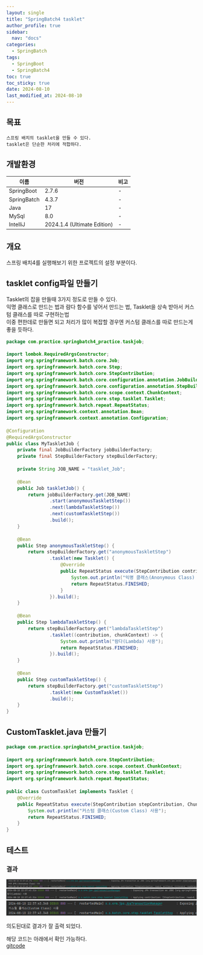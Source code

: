 ```yaml
---
layout: single
title: "SpringBatch4 tasklet"
author_profile: true
sidebar:
  nav: "docs"
categories: 
  - SpringBatch
tags:
  - SpringBoot
  - SpringBatch4
toc: true
toc_sticky: true
date: 2024-08-10
last_modified_at: 2024-08-10
---
```


## 목표

```
스프링 배치의 tasklet을 만들 수 있다.  
tasklet은 단순한 처리에 적합하다.
```

## 개발환경

| 이름 | 버전 | 비고 |
|---|---|---|
| SpringBoot | 2.7.6 | - |
| SpringBatch | 4.3.7 | - |
| Java | 17 | - |
| MySql | 8.0 | - |
| IntelliJ | 2024.1.4 (Ultimate Edition) | - |

## 개요

스프링 배치4를 실행해보기 위한 프로젝트의 설정 부분이다.

## tasklet config파일 만들기
Tasklet의 잡을 만들때 3가지 정도로 만들 수 있다.  
익명 클래스로 만드는 법과 람다 함수를 넣어서 만드는 법, Tasklet을 상속 받아서 커스텀 클래스를 따로 구현하는법  
이중 편한데로 만들면 되고 처리가 많이 복잡할 경우엔 커스텀 클래스를 따로 만드는게 좋을 듯하다.  

```java
package com.practice.springbatch4_practice.taskjob;

import lombok.RequiredArgsConstructor;
import org.springframework.batch.core.Job;
import org.springframework.batch.core.Step;
import org.springframework.batch.core.StepContribution;
import org.springframework.batch.core.configuration.annotation.JobBuilderFactory;
import org.springframework.batch.core.configuration.annotation.StepBuilderFactory;
import org.springframework.batch.core.scope.context.ChunkContext;
import org.springframework.batch.core.step.tasklet.Tasklet;
import org.springframework.batch.repeat.RepeatStatus;
import org.springframework.context.annotation.Bean;
import org.springframework.context.annotation.Configuration;

@Configuration
@RequiredArgsConstructor
public class MyTaskletJob {
    private final JobBuilderFactory jobBuilderFactory;
    private final StepBuilderFactory stepBuilderFactory;

    private String JOB_NAME = "tasklet_Job";

    @Bean
    public Job taskletJob() {
        return jobBuilderFactory.get(JOB_NAME)
                .start(anonymousTaskletStep())
                .next(lambdaTaskletStep())
                .next(customTaskletStep())
                .build();
    }

    @Bean
    public Step anonymousTaskletStep() {
        return stepBuilderFactory.get("anonymousTaskletStep")
                .tasklet(new Tasklet() {
                    @Override
                    public RepeatStatus execute(StepContribution contribution, ChunkContext chunkContext) throws Exception {
                        System.out.println("익명 클래스(Anonymous Class) 사용");
                        return RepeatStatus.FINISHED;
                    }
                }).build();
    }

    @Bean
    public Step lambdaTaskletStep() {
        return stepBuilderFactory.get("lambdaTaskletStep")
                .tasklet((contribution, chunkContext) -> {
                    System.out.println("람다(Lambda) 사용");
                    return RepeatStatus.FINISHED;
                }).build();
    }

    @Bean
    public Step customTaskletStep() {
        return stepBuilderFactory.get("customTaskletStep")
                .tasklet(new CustomTasklet())
                .build();
    }
}

```


## CustomTasklet.java 만들기

```java
package com.practice.springbatch4_practice.taskjob;

import org.springframework.batch.core.StepContribution;
import org.springframework.batch.core.scope.context.ChunkContext;
import org.springframework.batch.core.step.tasklet.Tasklet;
import org.springframework.batch.repeat.RepeatStatus;

public class CustomTasklet implements Tasklet {
    @Override
    public RepeatStatus execute(StepContribution stepContribution, ChunkContext chunkContext) throws Exception {
        System.out.println("커스텀 클래스(Custom Class) 사용");
        return RepeatStatus.FINISHED;
    }
}

```

## 테스트
### 결과

![image](../../../images/springbatch/springbatch4/springbatch4_07.PNG)
![image](../../../images/springbatch/springbatch4/springbatch4_08.PNG)
![image](../../../images/springbatch/springbatch4/springbatch4_09.PNG)

의도된대로 결과가 잘 출력 되었다.

해당 코드는 아래에서 확인 가능하다.  
[gitcode](https://github.com/subCharacters/SpringBatch4_Practice/tree/practice-02-tasklet)  